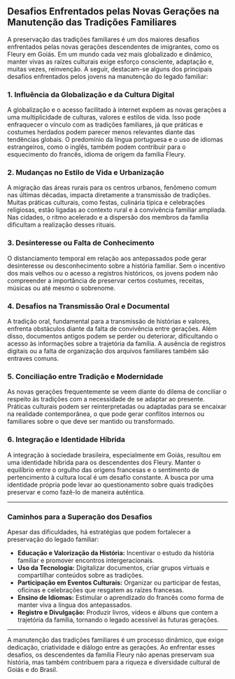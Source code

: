 ## Desafios Enfrentados pelas Novas Gerações na Manutenção das Tradições Familiares

A preservação das tradições familiares é um dos maiores desafios enfrentados pelas novas gerações descendentes de imigrantes, como os Fleury em Goiás. Em um mundo cada vez mais globalizado e dinâmico, manter vivas as raízes culturais exige esforço consciente, adaptação e, muitas vezes, reinvenção. A seguir, destacam-se alguns dos principais desafios enfrentados pelos jovens na manutenção do legado familiar:

### 1. **Influência da Globalização e da Cultura Digital**

A globalização e o acesso facilitado à internet expõem as novas gerações a uma multiplicidade de culturas, valores e estilos de vida. Isso pode enfraquecer o vínculo com as tradições familiares, já que práticas e costumes herdados podem parecer menos relevantes diante das tendências globais. O predomínio da língua portuguesa e o uso de idiomas estrangeiros, como o inglês, também podem contribuir para o esquecimento do francês, idioma de origem da família Fleury.

### 2. **Mudanças no Estilo de Vida e Urbanização**

A migração das áreas rurais para os centros urbanos, fenômeno comum nas últimas décadas, impacta diretamente a transmissão de tradições. Muitas práticas culturais, como festas, culinária típica e celebrações religiosas, estão ligadas ao contexto rural e à convivência familiar ampliada. Nas cidades, o ritmo acelerado e a dispersão dos membros da família dificultam a realização desses rituais.

### 3. **Desinteresse ou Falta de Conhecimento**

O distanciamento temporal em relação aos antepassados pode gerar desinteresse ou desconhecimento sobre a história familiar. Sem o incentivo dos mais velhos ou o acesso a registros históricos, os jovens podem não compreender a importância de preservar certos costumes, receitas, músicas ou até mesmo o sobrenome.

### 4. **Desafios na Transmissão Oral e Documental**

A tradição oral, fundamental para a transmissão de histórias e valores, enfrenta obstáculos diante da falta de convivência entre gerações. Além disso, documentos antigos podem se perder ou deteriorar, dificultando o acesso às informações sobre a trajetória da família. A ausência de registros digitais ou a falta de organização dos arquivos familiares também são entraves comuns.

### 5. **Conciliação entre Tradição e Modernidade**

As novas gerações frequentemente se veem diante do dilema de conciliar o respeito às tradições com a necessidade de se adaptar ao presente. Práticas culturais podem ser reinterpretadas ou adaptadas para se encaixar na realidade contemporânea, o que pode gerar conflitos internos ou familiares sobre o que deve ser mantido ou transformado.

### 6. **Integração e Identidade Híbrida**

A integração à sociedade brasileira, especialmente em Goiás, resultou em uma identidade híbrida para os descendentes dos Fleury. Manter o equilíbrio entre o orgulho das origens francesas e o sentimento de pertencimento à cultura local é um desafio constante. A busca por uma identidade própria pode levar ao questionamento sobre quais tradições preservar e como fazê-lo de maneira autêntica.

---

### **Caminhos para a Superação dos Desafios**

Apesar das dificuldades, há estratégias que podem fortalecer a preservação do legado familiar:

- **Educação e Valorização da História:** Incentivar o estudo da história familiar e promover encontros intergeracionais.
- **Uso da Tecnologia:** Digitalizar documentos, criar grupos virtuais e compartilhar conteúdos sobre as tradições.
- **Participação em Eventos Culturais:** Organizar ou participar de festas, oficinas e celebrações que resgatem as raízes francesas.
- **Ensino de Idiomas:** Estimular o aprendizado do francês como forma de manter viva a língua dos antepassados.
- **Registro e Divulgação:** Produzir livros, vídeos e álbuns que contem a trajetória da família, tornando o legado acessível às futuras gerações.

---

A manutenção das tradições familiares é um processo dinâmico, que exige dedicação, criatividade e diálogo entre as gerações. Ao enfrentar esses desafios, os descendentes da família Fleury não apenas preservam sua história, mas também contribuem para a riqueza e diversidade cultural de Goiás e do Brasil.